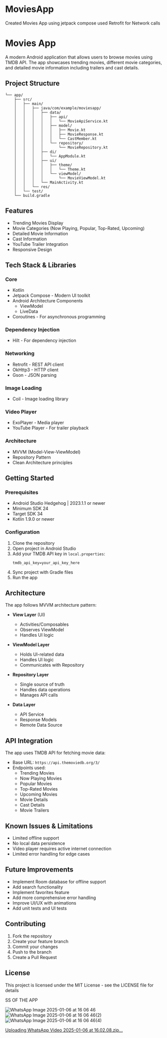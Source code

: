 # MoviesApp
Created Movies App using jetpack compose used Retrofit for Network calls
# Movies App

A modern Android application that allows users to browse movies using TMDB API. The app showcases trending movies, different movie categories, and detailed movie information including trailers and cast details.

## Project Structure

```
└── app/
    ├── src/
    │   ├── main/
    │   │   ├── java/com/example/moviesapp/
    │   │   │   ├── data/
    │   │   │   │   ├── api/
    │   │   │   │   │   └── MovieApiService.kt
    │   │   │   │   ├── model/
    │   │   │   │   │   ├── Movie.kt
    │   │   │   │   │   ├── MovieResponse.kt
    │   │   │   │   │   └── CastMember.kt
    │   │   │   │   └── repository/
    │   │   │   │       └── MovieRepository.kt
    │   │   │   ├── di/
    │   │   │   │   └── AppModule.kt
    │   │   │   ├── ui/
    │   │   │   │   ├── theme/
    │   │   │   │   │   └── Theme.kt
    │   │   │   │   └── viewModel/
    │   │   │   │       └── MovieViewModel.kt
    │   │   │   └── MainActivity.kt
    │   │   └── res/
    │   └── test/
    └── build.gradle
```

## Features

- Trending Movies Display
- Movie Categories (Now Playing, Popular, Top-Rated, Upcoming)
- Detailed Movie Information
- Cast Information
- YouTube Trailer Integration
- Responsive Design

## Tech Stack & Libraries

### Core
- Kotlin
- Jetpack Compose - Modern UI toolkit
- Android Architecture Components
  - ViewModel
  - LiveData
- Coroutines - For asynchronous programming

### Dependency Injection
- Hilt - For dependency injection

### Networking
- Retrofit - REST API client
- OkHttp3 - HTTP client
- Gson - JSON parsing

### Image Loading
- Coil - Image loading library

### Video Player
- ExoPlayer - Media player
- YouTube Player - For trailer playback

### Architecture
- MVVM (Model-View-ViewModel)
- Repository Pattern
- Clean Architecture principles

## Getting Started

### Prerequisites
- Android Studio Hedgehog | 2023.1.1 or newer
- Minimum SDK 24
- Target SDK 34
- Kotlin 1.9.0 or newer

### Configuration
1. Clone the repository
2. Open project in Android Studio
3. Add your TMDB API key in `local.properties`:
   ```
   tmdb_api_key=your_api_key_here
   ```
4. Sync project with Gradle files
5. Run the app

## Architecture

The app follows MVVM architecture pattern:

- **View Layer** (UI)
  - Activities/Composables
  - Observes ViewModel
  - Handles UI logic

- **ViewModel Layer**
  - Holds UI-related data
  - Handles UI logic
  - Communicates with Repository

- **Repository Layer**
  - Single source of truth
  - Handles data operations
  - Manages API calls

- **Data Layer**
  - API Service
  - Response Models
  - Remote Data Source

## API Integration

The app uses TMDB API for fetching movie data:
- Base URL: `https://api.themoviedb.org/3/`
- Endpoints used:
  - Trending Movies
  - Now Playing Movies
  - Popular Movies
  - Top-Rated Movies
  - Upcoming Movies
  - Movie Details
  - Cast Details
  - Movie Trailers

## Known Issues & Limitations

- Limited offline support
- No local data persistence
- Video player requires active internet connection
- Limited error handling for edge cases

## Future Improvements

- Implement Room database for offline support
- Add search functionality
- Implement favorites feature
- Add more comprehensive error handling
- Improve UI/UX with animations
- Add unit tests and UI tests

## Contributing

1. Fork the repository
2. Create your feature branch
3. Commit your changes
4. Push to the branch
5. Create a Pull Request

## License

This project is licensed under the MIT License - see the LICENSE file for details

SS OF THE APP

![WhatsApp Image 2025-01-06 at 16 06 46](https://github.com/user-attachments/assets/d061b4a3-9e3b-4f7f-aa01-c6df768ecf5f)
![WhatsApp Image 2025-01-06 at 16 06 46(2)](https://github.com/user-attachments/assets/15794121-3961-48e0-8cac-d56cb2b5f449)
![WhatsApp Image 2025-01-06 at 16 06 46(4)](https://github.com/user-attachments/assets/777a3464-fdb9-4aa8-af93-7fda972080d0)


[Uploading WhatsApp Video 2025-01-06 at 16.02.08.zip…]()

